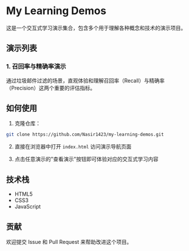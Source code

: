 # My Learning Demos

这是一个交互式学习演示集合，包含多个用于理解各种概念和技术的演示项目。

## 演示列表

### 1. 召回率与精确率演示
通过垃圾邮件过滤的场景，直观体验和理解召回率（Recall）与精确率（Precision）这两个重要的评估指标。

## 如何使用

1. 克隆仓库：
```bash
git clone https://github.com/Nasir1423/my-learning-demos.git
```

2. 直接在浏览器中打开 `index.html` 访问演示导航页面

3. 点击任意演示的"查看演示"按钮即可体验对应的交互式学习内容

## 技术栈
- HTML5
- CSS3
- JavaScript

## 贡献
欢迎提交 Issue 和 Pull Request 来帮助改进这个项目。